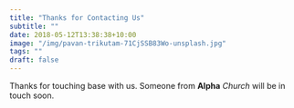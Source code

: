 ```yaml
---
title: "Thanks for Contacting Us"
subtitle: ""
date: 2018-05-12T13:38:38+10:00
image: "/img/pavan-trikutam-71CjSSB83Wo-unsplash.jpg"
tags: ""
draft: false
---
```

Thanks for touching base with us. Someone from **Alpha** *Church* will be in touch soon.
